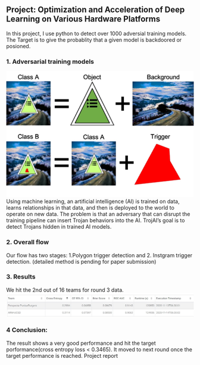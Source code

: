 ## Project: Optimization and Acceleration of Deep Learning on Various Hardware Platforms 


In this project, I use python to detect over 1000 adversial training models. The Target is to give the probablity that a given model is backdoored or posioned.

### 1. Adversarial training models
<img src="images/trojai_t0.jpg?raw=true"/>
Using machine learning, an artificial intelligence (AI) is trained on data, learns relationships in that data, and then is deployed to the world to operate on new data. The problem is that an adversary that can disrupt the training pipeline can insert Trojan behaviors into the AI. TrojAI’s goal is to detect Trojans hidden in trained AI models. 

### 2.	Overall flow

Our flow has two stages: 1.Polygon trigger detection and 2. Instgram trigger detection. (detailed method is pending for paper submission)

### 3. Results
We hit the 2nd out of 16 teams for round 3 data.
<img src="images/trojai_round3.jpg?raw=true"/>

### 4 Conclusion:
The result shows a very good performance and hit the target porformance(cross entropy loss < 0.3465). It moved to next round once the target performance is reached.
Project report

